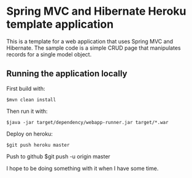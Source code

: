 # Spring MVC and Hibernate Heroku template application

This is a template for a web application that uses Spring MVC and Hibernate. The sample code is a simple CRUD page that manipulates records for a single model object.

## Running the application locally

First build with:

    $mvn clean install

Then run it with:

    $java -jar target/dependency/webapp-runner.jar target/*.war

Deploy on heroku:

    $git push heroku master

Push to github
    $git push -u origin master

I hope to be doing something with it when I have some time.
